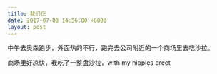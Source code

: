 ```yaml
---
title: 我们仨
date: 2017-07-08 14:56:00 +0800
layout: post
--- 
```


中午去奥森跑步，外面热的不行，跑完去公司附近的一个商场里去吃沙拉。

商场里好凉快，我吃了一整盘沙拉，with my nipples erect
